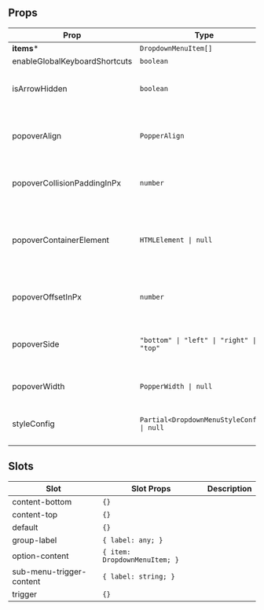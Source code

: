 <!-- This file is automatically generated, do not edit manually. -->

## Props

| Prop | Type | Description | Default |
| ---- | ---- | ----------- | ------- |
| **items*** | `DropdownMenuItem[]` |  |  |
| enableGlobalKeyboardShortcuts | `boolean` |  | `false` |
| isArrowHidden | `boolean` | When true, the arrow will be hidden. | `false` |
| popoverAlign | `PopperAlign` | The alignment of the popper content. | `"center"` |
| popoverCollisionPaddingInPx | `number` | The padding of the popper collision. | `10` |
| popoverContainerElement | `HTMLElement \| null` | The element to render the tooltip in. By default this is the viewport | `null` |
| popoverOffsetInPx | `number` | The offset of the popper content. | `6` |
| popoverSide | `"bottom" \| "left" \| "right" \| "top"` | The side of the trigger the tooltip should be on. | `"bottom"` |
| popoverWidth | `PopperWidth \| null` | The width of the popper. | `"available-width"` |
| styleConfig | `Partial<DropdownMenuStyleConfig> \| null` | The style config of the component. | `null` |


## Slots

| Slot | Slot Props | Description |
| --------- | ---- | ----------- |
| content-bottom | `{}` |  |
| content-top | `{}` |  |
| default | `{}` |  |
| group-label | `{ label: any; }` |  |
| option-content | `{ item: DropdownMenuItem; }` |  |
| sub-menu-trigger-content | `{ label: string; }` |  |
| trigger | `{}` |  |

